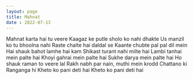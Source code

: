 ```yaml
---
layout: page
title: Mahnat
date : 2022-07-13
---
```


Mahnat karta hai tu veere
Kaagaz ke putle sholo ko nahi dhakte
Us manzil ko tu bhoolna nahi
Raste chalte hai daldal se
Kaante chubte pal pal dil mein
Hai shauk bahot lamhe hai kam
Shikast turant nahi milte hai
Lambi tanhai mein palte hai
Khoyi gahrai mein palte hai
Sukhe darya mein palte hai
Ho shauk raman to veere lal
Rakh nabh par nain, muthi mein krodd
Chattano ki Ranganga hi
Kheto ko pani deti hai
Kheto ko pani deti hai
